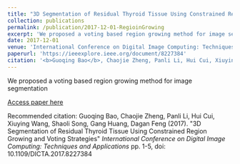 ```yaml
---
title: "3D Segmentation of Residual Thyroid Tissue Using Constrained Region Growing and Voting Strategies"
collection: publications
permalink: /publication/2017-12-01-RegioinGrowing
excerpt: 'We proposed a voting based region growing method for image segmentation'
date: 2017-12-01
venue: 'International Conference on Digital Image Computing: Techniques and Applications'
paperurl: 'https://ieeexplore.ieee.org/document/8227384'
citation: '<b>Guoqing Bao</b>, Chaojie Zheng, Panli Li, Hui Cui, Xiuying Wang, Shaoli Song, Gang Huang, Dagan Feng (2017). &quot;3D Segmentation of Residual Thyroid Tissue Using Constrained Region Growing and Voting Strategies&quot; <i>International Conference on Digital Image Computing: Techniques and Applications</i> pp. 1-5, doi: 10.1109/DICTA.2017.8227384'
---
```

We proposed a voting based region growing method for image segmentation

[Access paper here](https://ieeexplore.ieee.org/document/8227384)

Recommended citation: Guoqing Bao, Chaojie Zheng, Panli Li, Hui Cui, Xiuying Wang, Shaoli Song, Gang Huang, Dagan Feng (2017). "3D Segmentation of Residual Thyroid Tissue Using Constrained Region Growing and Voting Strategies" <i>International Conference on Digital Image Computing: Techniques and Applications</i> pp. 1-5, doi: 10.1109/DICTA.2017.8227384
